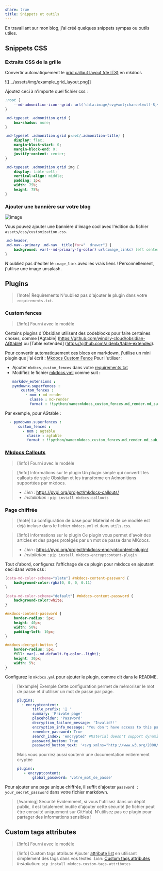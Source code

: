 ```yaml
---
share: true
title: Snippets et outils
---
```


En travaillant sur mon blog, j'ai créé quelques snippets sympas ou outils utiles.

## Snippets CSS
### Extraits CSS de la grille

Convertir automatiquement le [grid callout layout (de ITS)](https://github.com/SlRvb/Obsidian--ITS-Theme/blob/main/S%20-%20Callouts.css) en mkdocs

![[.../assets/img/example_grid_layout.png]]

Ajoutez ceci à n'importe quel fichier css :

```css
:root {
    --md-admonition-icon--grid: url('data:image/svg+xml;charset=utf-8,<svg xmlns="http://www.w3.org/2000/svg" viewBox="0 0 640 512"><path d="M352 432c0 8.836-7.164 16-16 16H176c-8.838 0-16-7.164-16-16V128H48c-26.51 0-48 21.5-48 48v288c0 26.51 21.49 48 48 48h416c26.51 0 48-21.49 48-48v-80H352v48zm-248 7c0 4.969-4.031 9-9 9H65c-4.969 0-9-4.031-9-9v-30c0-4.969 4.031-9 9-9h30c4.969 0 9 4.031 9 9v30zm0-104c0 4.969-4.031 9-9 9H65c-4.969 0-9-4.031-9-9v-30c0-4.969 4.031-9 9-9h30c4.969 0 9 4.031 9 9v30zm0-104c0 4.969-4.031 9-9 9H65c-4.969 0-9-4.031-9-9v-30c0-5 4.03-9 9-9h30c4.969 0 9 4.031 9 9v30zm304 178c0-4.969 4.031-9 9-9h30c4.969 0 9 4.031 9 9v30c0 4.969-4.031 9-9 9h-30c-4.969 0-9-4.031-9-9v-30zM591.1 0h-352c-25.6 0-48 21.49-48 48v256c0 26.51 21.49 48 48 48h352c26.51 0 48-21.49 48-48V48c.9-26.51-20.6-48-48-48zm-288 64c17.68 0 32 14.33 32 32s-14.32 32-32 32c-16.8 0-32-14.3-32-32s15.2-32 32-32zm271 215.6c-2.8 5.2-8.2 8.4-14.1 8.4H271.1c-6 0-10.6-3.4-13.4-8.7-2.7-5.4-2.2-11.9 1.4-16.7l70-96c3-4.2 7.8-6.6 12-6.6 5.11 0 9.914 2.441 12.93 6.574l22.35 30.66 62.74-94.11C442.1 98.67 447.1 96 453.3 96c5.348 0 10.34 2.672 13.31 7.125l106.7 160c3.29 4.875 3.59 11.175.79 16.475z"/></svg>');
}

.md-typeset .admonition.grid {
    box-shadow: none;
}

.md-typeset .admonition.grid p:not(.admonition-title) {
    display: flex;
    margin-block-start: 0;
    margin-block-end: 0;
    justify-content: center;
}

.md-typeset .admonition.grid img {
    display: table-cell;
    vertical-align: middle;
    padding: 1px;
    width: 75%;
    height: 75%;
}
```

### Ajouter une bannière sur votre blog

![image](https://user-images.githubusercontent.com/30244939/163732766-d08b102f-508b-496e-a99f-68f865b2080b.png)

Vous pouvez ajouter une bannière d'image cool avec l'édition du fichier `assets/css/customization.css`.

```css
.md-header,
.md-nav--primary .md-nav__title[for="__drawer"] {
    background: var(--md-primary-fg-color) url(image_links) left center/cover no-repeat;
}
```
N'oubliez pas d'éditer le `image_link` avec les vrais liens ! Personnellement, j'utilise une image unsplash.

## Plugins

> [!note] Requirements
> N'oubliez pas d'ajouter le plugin dans votre `requirements.txt`.

### Custom fences
> [!info] Fourni avec le modèle

Certains plugins d'Obsidian utilisent des codeblocks pour faire certaines choses, comme [Agtable] (https://github.com/windily-cloud/obsidian-AGtable) ou [Table extended] (https://github.com/aidenlx/table-extended).

Pour convertir automatiquement ces blocs en markdown, j'utilise un mini plugin que j'ai écrit : [Mkdocs Custom Fence](https://github.com/Mara-Li/mkdocs_custom_fences)
Pour l'utiliser :
- Ajouter `mkdocs_custom_fences` dans votre [requirements.txt](https://github.com/Mara-Li/obsidian-mkdocs-publisher-template/blob/main/requirements.txt)
- Modifiez le fichier [mkdocs.yml](https://github.com/Mara-Li/obsidian-mkdocs-publisher-template/blob/d7b7d43ff237c09e0cbf160889dcdac4b9459dfd/mkdocs.yml#L70) comme suit : 
  ```yml
  markdow_extensions :
  pymdownx.superfences :
      custom_fences :
        - nom : md-render
          classe : md-render
          format : !!python/name:mkdocs_custom_fences.md_render.md_sub_render
  ```

Par exemple, pour AGtable : 
```yml
  - pymdownx.superfences :
      custom_fences :
        - nom : agtable
          classe : agtable
          format : !!python/name:mkdocs_custom_fences.md_render.md_sub_render
```

### [Mkdocs Callouts](https://pypi.org/project/mkdocs-callouts/)

> [!info] Fourni avec le modèle

> [!info] Informations sur le plugin
> Un plugin simple qui convertit les callouts de style Obsidian et les transforme en Admonitions supportées par mkdocs.
> - *Lien* : https://pypi.org/project/mkdocs-callouts/
> - *Installation* : `pip install mkdocs-callouts`


### Page chiffrée

> [!note] La configuration de base pour Material et de ce modèle est déjà incluse dans le fichier `mkdocs.yml` et dans `utils.css`.

> [!info] Informations sur le plugin
> Ce plugin vous permet d'avoir des articles et des pages protégés par un mot de passe dans MKdocs.
> - *Lien* : https://pypi.org/project/mkdocs-encryptcontent-plugin/
> - *Installation* : `pip install mkdocs-encryptcontent-plugin`

Tout d'abord, configurez l'affichage de ce plugin pour mkdocs en ajoutant ceci dans votre css :

```css
[data-md-color-scheme="slate"] #mkdocs-content-password {
    background-color:rgba(0, 0, 0, 0.11)
}

[data-md-color-scheme="default"] #mkdocs-content-password {
    background-color:white;
}

#mkdocs-content-password {
    border-radius: 5px;
    height: 40px;
    width: 50%;
    padding-left: 10px;
}

#mkdocs-decrypt-button {
    border-radius: 5px;
    fill: var(--md-default-fg-color--light);
    height: 30px;
    width: 5%;
}
```

Configurez le `mkdocs.yml` pour ajouter le plugin, comme dit dans le README.

> [!example] Exemple
> Cette configuration permet de mémoriser le mot de passe et d'utiliser un mot de passe par page. 
> ```yml
> plugins:
> 	- encryptcontent:
> 	     title_prefix: '🔐 '
> 	     summary: 'Private page'
> 	     placeholder: 'Password'
> 	     decryption_failure_message: 'Invalid!!'
> 	     encryption_info_message: "You don't have access to this page without password"
> 	     remember_password: True
> 	     search_index: 'encrypted' #Material doesn't support dynamicaly encryption search
> 	     password_button: True
> 	     password_button_text: '<svg xmlns="http://www.w3.org/2000/svg" viewBox="0 0 512 512" height="1em" width="1em"><path d="M416 32h-64c-17.67 0-32 14.33-32 32s14.33 32 32 32h64c17.67 0 32 14.33 32 32v256c0 17.67-14.33 32-32 32h-64c-17.67 0-32 14.33-32 32s14.33 32 32 32h64c53.02 0 96-42.98 96-96V128C512 74.98 469 32 416 32zM342.6 233.4l-128-128c-12.51-12.51-32.76-12.49-45.25 0c-12.5 12.5-12.5 32.75 0 45.25L242.8 224H32C14.31 224 0 238.3 0 256s14.31 32 32 32h210.8l-73.38 73.38c-12.5 12.5-12.5 32.75 0 45.25s32.75 12.5 45.25 0l128-128C355.1 266.1 355.1 245.9 342.6 233.4z"/></svg>'
> ```
> Mais vous pourriez aussi soutenir une documentation entièrement cryptée
> ```yml
> plugins:
>    - encryptcontent:
>        global_password: 'votre_mot_de_passe'
> 
>```

Pour ajouter une page unique chiffrée, il suffit d'ajouter `password : your_secret_password` dans votre fichier markdown.


> [!warning] Sécurité
> Évidemment, si vous l'utilisez dans un dépôt public, il est totalement inutile d'ajouter cette sécurité (le fichier peut être consulté uniquement sur GitHub). N'utilisez pas ce plugin pour partager des informations sensibles !


## Custom tags attributes
> [!info] Fourni avec le modèle

> [!info] Custom tags attribute
> Ajouter [attribute list](https://python-markdown.github.io/extensions/attr_list/) en utilisant simplement des tags dans vos textes.
> *Lien:* [Custom tags attributes](https://pypi.org/project/mkdocs-custom-tags-attributes/)
> *Installation:* `pip install mkdocs-custom-tags-attributes`

